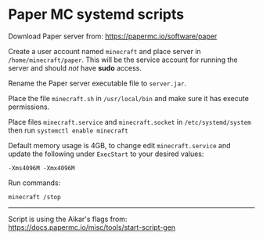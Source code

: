 # Paper MC systemd scripts

Download Paper server from:
<https://papermc.io/software/paper>

Create a user account named `minecraft` and place server in `/home/minecraft/paper`.  This will be the service account for running the server and should *not* have __sudo__ access.

Rename the Paper server executable file to `server.jar`.

Place the file `minecraft.sh` in `/usr/local/bin` and make sure it has execute permissions.

Place files `minecraft.service` and `minecraft.socket` in `/etc/systemd/system` then run `systemctl enable minecraft`

Default memory usage is 4GB, to change edit `minecraft.service` and update the following under `ExecStart` to your desired values:
```
-Xms4096M -Xmx4096M
```

Run commands:
```
minecraft /stop
```

-----

Script is using the Aikar's flags from:
<https://docs.papermc.io/misc/tools/start-script-gen>
